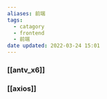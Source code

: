 ```yaml
---
aliases: 前端
tags:
  - catagory
  - frontend
  - 前端
date updated: 2022-03-24 15:01
---
```


### [[antv_x6]]

### [[axios]]
